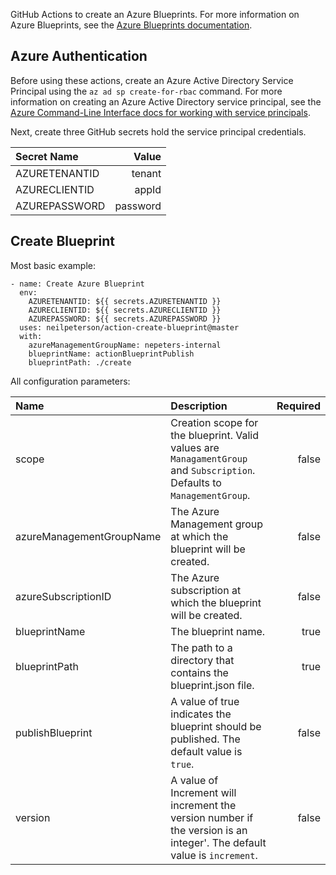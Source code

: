 GitHub Actions to create an Azure Blueprints. For more information on Azure Blueprints, see the [Azure Blueprints documentation](https://docs.microsoft.com/en-us/azure/governance/blueprints/overview?WT.mc_id=blueprintsextension-github-nepeters).

## Azure Authentication

Before using these actions, create an Azure Active Directory Service Principal using the `az ad sp create-for-rbac` command. For more information on creating an Azure Active Directory service principal, see the [Azure Command-Line Interface docs for working with service principals](https://docs.microsoft.com/en-us/cli/azure/ad/sp?WT.mc_id=blueprintsextension-github-nepeters&view=azure-cli-latest).


Next, create three GitHub secrets hold the service principal credentials.


| Secret Name | Value |
|:---|---:|
| AZURETENANTID | tenant |
| AZURECLIENTID | appId |
| AZUREPASSWORD | password |

## Create Blueprint

Most basic example:

```
- name: Create Azure Blueprint
  env:
    AZURETENANTID: ${{ secrets.AZURETENANTID }}
    AZURECLIENTID: ${{ secrets.AZURECLIENTID }}
    AZUREPASSWORD: ${{ secrets.AZUREPASSWORD }}
  uses: neilpeterson/action-create-blueprint@master
  with:
    azureManagementGroupName: nepeters-internal
    blueprintName: actionBlueprintPublish
    blueprintPath: ./create
```

All configuration parameters:

| Name | Description | Required |
|:---|:---|---:|
| scope | Creation scope for the blueprint. Valid values are `ManagamentGroup` and `Subscription`. Defaults to `ManagementGroup`. | false |
| azureManagementGroupName | The Azure Management group at which the blueprint will be created. | false |
| azureSubscriptionID | The Azure subscription at which the blueprint will be created. | false |
| blueprintName | The blueprint name. | true |
| blueprintPath | The path to a directory that contains the blueprint.json file. | true |
| publishBlueprint | A value of true indicates the blueprint should be published. The default value is `true`. | false |
| version | A value of Increment will increment the version number if the version is an integer'. The default value is `increment`. | false |